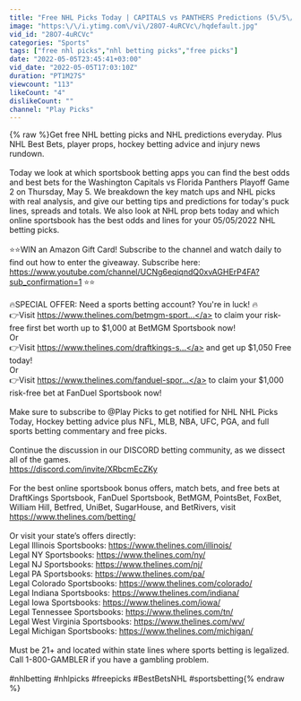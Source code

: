 ```yaml
---
title: "Free NHL Picks Today | CAPITALS vs PANTHERS Predictions (5\/5\/22) NHL Best Bets & NHL Player Props"
image: "https:\/\/i.ytimg.com\/vi\/28O7-4uRCVc\/hqdefault.jpg"
vid_id: "28O7-4uRCVc"
categories: "Sports"
tags: ["free nhl picks","nhl betting picks","free picks"]
date: "2022-05-05T23:45:41+03:00"
vid_date: "2022-05-05T17:03:10Z"
duration: "PT1M27S"
viewcount: "113"
likeCount: "4"
dislikeCount: ""
channel: "Play Picks"
---
```

{% raw %}Get free NHL betting picks and NHL predictions everyday. Plus NHL Best Bets, player props, hockey betting advice and injury news rundown.<br /><br />Today we look at which sportsbook betting apps you can find the best odds and best bets for the Washington Capitals vs Florida Panthers Playoff Game 2 on Thursday, May 5. We breakdown the key match ups and NHL picks with real analysis, and give our betting tips and predictions for today's puck lines, spreads and totals. We also look at NHL prop bets today and which online sportsbook has the best odds and lines for your 05/05/2022 NHL betting picks.<br /><br />⭐⭐WIN an Amazon Gift Card! Subscribe to the channel and watch daily to find out how to enter the giveaway. Subscribe here: <a rel="nofollow" target="blank" href="https://www.youtube.com/channel/UCNg6eqiqndQ0xvAGHErP4FA?sub_confirmation=1">https://www.youtube.com/channel/UCNg6eqiqndQ0xvAGHErP4FA?sub_confirmation=1</a> ⭐⭐<br /><br />🔥SPECIAL OFFER: Need a sports betting account? You're in luck! 🔥<br />👉Visit <a rel="nofollow" target="blank" href="https://www.thelines.com/betmgm-sport...">https://www.thelines.com/betmgm-sport...</a> to claim your risk-free first bet worth up to $1,000 at BetMGM Sportsbook now!<br />Or<br />👉Visit <a rel="nofollow" target="blank" href="https://www.thelines.com/draftkings-s...">https://www.thelines.com/draftkings-s...</a> and get up $1,050 Free today!<br />Or<br />👉Visit <a rel="nofollow" target="blank" href="https://www.thelines.com/fanduel-spor...">https://www.thelines.com/fanduel-spor...</a> to claim your $1,000 risk-free bet at FanDuel Sportsbook now!<br /><br />Make sure to subscribe to @Play Picks to get notified for NHL NHL Picks Today, Hockey betting advice plus NFL, MLB, NBA, UFC, PGA, and full sports betting commentary and free picks.<br /><br />Continue the discussion in our DISCORD betting community, as we dissect all of the games.<br /><a rel="nofollow" target="blank" href="https://discord.com/invite/XRbcmEcZKy">https://discord.com/invite/XRbcmEcZKy</a><br /><br />For the best online sportsbook bonus offers, match bets, and free bets at DraftKings Sportsbook, FanDuel Sportsbook, BetMGM, PointsBet, FoxBet, William Hill, Betfred, UniBet, SugarHouse, and BetRivers, visit <a rel="nofollow" target="blank" href="https://www.thelines.com/betting/">https://www.thelines.com/betting/</a><br /><br />Or visit your state’s offers directly: <br />Legal Illinois Sportsbooks: <a rel="nofollow" target="blank" href="https://www.thelines.com/illinois/">https://www.thelines.com/illinois/</a><br />Legal NY Sportsbooks: <a rel="nofollow" target="blank" href="https://www.thelines.com/ny/">https://www.thelines.com/ny/</a><br />Legal NJ Sportsbooks: <a rel="nofollow" target="blank" href="https://www.thelines.com/nj/">https://www.thelines.com/nj/</a><br />Legal PA Sportsbooks: <a rel="nofollow" target="blank" href="https://www.thelines.com/pa/">https://www.thelines.com/pa/</a><br />Legal Colorado Sportsbooks: <a rel="nofollow" target="blank" href="https://www.thelines.com/colorado/">https://www.thelines.com/colorado/</a><br />Legal Indiana Sportsbooks: <a rel="nofollow" target="blank" href="https://www.thelines.com/indiana/">https://www.thelines.com/indiana/</a><br />Legal Iowa Sportsbooks: <a rel="nofollow" target="blank" href="https://www.thelines.com/iowa/">https://www.thelines.com/iowa/</a><br />Legal Tennessee Sportsbooks: <a rel="nofollow" target="blank" href="https://www.thelines.com/tn/">https://www.thelines.com/tn/</a><br />Legal West Virginia Sportsbooks: <a rel="nofollow" target="blank" href="https://www.thelines.com/wv/">https://www.thelines.com/wv/</a><br />Legal Michigan Sportsbooks: <a rel="nofollow" target="blank" href="https://www.thelines.com/michigan/">https://www.thelines.com/michigan/</a><br /><br />Must be 21+ and located within state lines where sports betting is legalized. Call 1-800-GAMBLER if you have a gambling problem.<br /><br />#nhlbetting #nhlpicks #freepicks #BestBetsNHL #sportsbetting{% endraw %}
